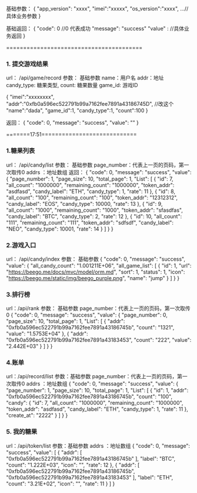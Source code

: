 

基础参数：
{
    "app_version": "xxxx",
    "imei":"xxxxx",
    "os_version":"xxxx",
    ...//具体业务参数
}

基础返回：
{
    "code": 0 //0 代表成功
    "message": "success"
    "value" : //具体业务返回
}

========================================
### 1. 提交游戏结果
url： /api/game/record
参数： 基础参数
name：用户名
addr：地址
candy_type: 糖果类型,
count: 糖果数量
game_id: 游戏ID

{
    "imei":"xxxxxxxx",
    "addr":"0xfb0a596ec522791b99a7162fee7891a43186745D", //改这个
    "name":"dada",
    "game_id":1,
    "candy_type":1,
    "count":100
}

返回：
{
    "code": 0,
    "message": "success",
    "value": ""
}

=======17:51============================


### 1.糖果列表
url： /api/candy/list
参数： 基础参数
      page_number：代表上一页的页码，第一次取传0
      addrs ：地址数组
返回：
{
    "code": 0,
    "message": "success",
    "value": {
        "page_number": 1,
        "page_size": 10,
        "total_page": 1,
        "List": [
            {
                "id": 7,
                "all_count": "1000000",
                "remaining_count": "1000000",
                "token_addr": "asdfasd",
                "candy_label": "ETH",
                "candy_type": 1,
                "rate": 11
            },
            {
                "id": 8,
                "all_count": "100",
                "remaining_count": "100",
                "token_addr": "12312312",
                "candy_label": "EOS",
                "candy_type": 10000,
                "rate": 13
            },
            {
                "id": 9,
                "all_count": "1000",
                "remaining_count": "1000",
                "token_addr": "sfasdfas",
                "candy_label": "BTC",
                "candy_type": 2,
                "rate": 12
            },
            {
                "id": 10,
                "all_count": "111",
                "remaining_count": "111",
                "token_addr": "sdfsdf",
                "candy_label": "NEO",
                "candy_type": 10001,
                "rate": 14
            }
        ]
    }
}

### 2.游戏入口
url： /api/candy/index
参数： 基础参数
{
    "code": 0,
    "message": "success",
    "value": {
        "all_candy_count": "1.001211E+06",
        "all_game_list": [
            {
                "id": 1,
                "url": "https://beego.me/docs/mvc/model/orm.md",
                "sort": 1,
                "status": 1,
                "icon": "https://beego.me/static/img/beego_purple.png",
                "name": "jump"
            }
        ]
    }
}

### 3.排行榜
url：/api/rank
参数： 基础参数
      page_number：代表上一页的页码，第一次取传0
{
    "code": 0,
    "message": "success",
    "value": {
        "page_number": 0,
        "page_size": 10,
        "total_page": 1,
        "List": [
            {
                "addr": "0xfb0a596ec522791b99a7162fee7891a43186745b",
                "count": "1321",
                "value": "1.5753E+04"
            },
            {
                "addr": "0xfb0a596ec522791b99a7162fee7891a43183453",
                "count": "222",
                "value": "2.442E+03"
            }
        ]
    }
}

### 4.账单
url：/api/record/list
参数：基础参数
     page_number：代表上一页的页码，第一次取传0
     addrs ：地址数组
{
    "code": 0,
    "message": "success",
    "value": {
        "page_number": 1,
        "page_size": 10,
        "total_page": 1,
        "List": [
            {
                "id": 1,
                "addr": "0xfb0a596ec522791b99a7162fee7891a43186745b",
                "count": "100",
                "candy": {
                    "id": 7,
                    "all_count": "1000000",
                    "remaining_count": "1000000",
                    "token_addr": "asdfasd",
                    "candy_label": "ETH",
                    "candy_type": 1,
                    "rate": 11
                },
                "create_at": "2222"
            }
        ]
    }
}

### 5. 我的糖果
url：/api/token/list
参数：基础参数
     addrs ：地址数组
{
    "code": 0,
    "message": "success",
    "value": [
        {
            "addr": [
                "0xfb0a596ec522791b99a7162fee7891a43186745b"
            ],
            "label": "BTC",
            "count": "1.222E+03",
            "icon": "",
            "rate": 12
        },
        {
            "addr": [
                "0xfb0a596ec522791b99a7162fee7891a43186745b",
                "0xfb0a596ec522791b99a7162fee7891a43183453"
            ],
            "label": "ETH",
            "count": "3.21E+02",
            "icon": "",
            "rate": 11
        }
    ]
}

